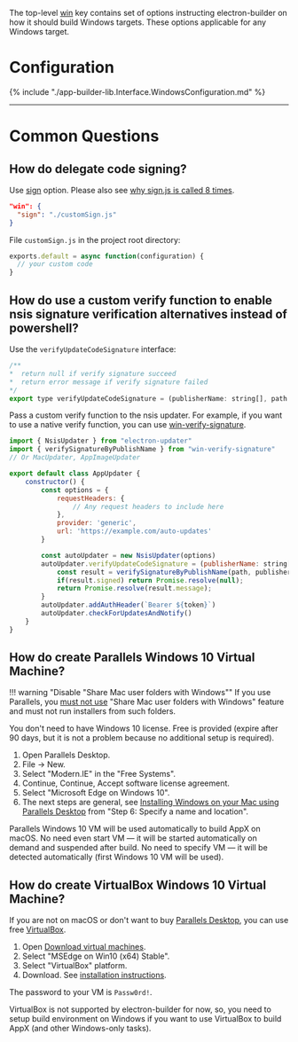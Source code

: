 The top-level [win](configuration.md#Configuration-win) key contains set of options instructing electron-builder on how it should build Windows targets. These options applicable for any Windows target.

# Configuration

{% include "./app-builder-lib.Interface.WindowsConfiguration.md" %}

---

# Common Questions
## How do delegate code signing?

Use [sign](#WindowsConfiguration-sign) option. Please also see [why sign.js is called 8 times](https://github.com/electron-userland/electron-builder/issues/3995).

```json
"win": {
  "sign": "./customSign.js"
}
```

File `customSign.js` in the project root directory:
```js
exports.default = async function(configuration) {
  // your custom code
}
```

## How do use a custom verify function to enable nsis signature verification alternatives instead of powershell?

Use the `verifyUpdateCodeSignature` interface:

```js
/**
*  return null if verify signature succeed
*  return error message if verify signature failed
*/
export type verifyUpdateCodeSignature = (publisherName: string[], path: string) => Promise<string | null>
```

Pass a custom verify function to the nsis updater. For example, if you want to use a native verify function, you can use [win-verify-signature](https://github.com/beyondkmp/win-verify-trust).


```js
import { NsisUpdater } from "electron-updater"
import { verifySignatureByPublishName } from "win-verify-signature"
// Or MacUpdater, AppImageUpdater

export default class AppUpdater {
    constructor() {
        const options = {
            requestHeaders: {
                // Any request headers to include here
            },
            provider: 'generic',
            url: 'https://example.com/auto-updates'
        }

        const autoUpdater = new NsisUpdater(options)
        autoUpdater.verifyUpdateCodeSignature = (publisherName: string[], path: string) => {
            const result = verifySignatureByPublishName(path, publisherName);
            if(result.signed) return Promise.resolve(null);
            return Promise.resolve(result.message);
        }
        autoUpdater.addAuthHeader(`Bearer ${token}`)
        autoUpdater.checkForUpdatesAndNotify()
    }
}
```


## How do create Parallels Windows 10 Virtual Machine?

!!! warning "Disable "Share Mac user folders with Windows""
    If you use Parallels, you [must not use](https://github.com/electron-userland/electron-builder/issues/865#issuecomment-258105498) "Share Mac user folders with Windows" feature and must not run installers from such folders.

You don't need to have Windows 10 license. Free is provided (expire after 90 days, but it is not a problem because no additional setup is required).

1. Open Parallels Desktop.
2. File -> New.
3. Select "Modern.IE" in the "Free Systems".
4. Continue, Continue, Accept software license agreement.
5. Select "Microsoft Edge on Windows 10".
6. The next steps are general, see [Installing Windows on your Mac using Parallels Desktop](http://kb.parallels.com/4729) from "Step 6: Specify a name and location".

Parallels Windows 10 VM will be used automatically to build AppX on macOS. No need even start VM — it will be started automatically on demand and suspended after build. No need to specify VM — it will be detected automatically (first Windows 10 VM will be used).

## How do create VirtualBox Windows 10 Virtual Machine?

If you are not on macOS or don't want to buy [Parallels Desktop](https://www.parallels.com/products/desktop/), you can use free [VirtualBox](https://www.virtualbox.org/wiki/Downloads).

1. Open [Download virtual machines](https://developer.microsoft.com/en-us/microsoft-edge/tools/vms/).
2. Select "MSEdge on Win10 (x64) Stable".
3. Select "VirtualBox" platform.
4. Download. See [installation instructions](https://az792536.vo.msecnd.net/vms/release_notes_license_terms_8_1_15.pdf).

The password to your VM is `Passw0rd!`.

VirtualBox is not supported by electron-builder for now, so, you need to setup build environment on Windows if you want to use VirtualBox to build AppX (and other Windows-only tasks).
